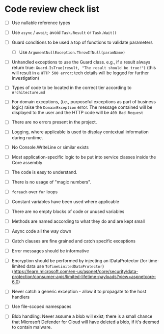 # Code review check list

- [ ] Use nullable reference types
- [ ] Use `async` / `await`; avoid `Task.Result` or `Task.Wait()` 
- [ ] Guard conditions to be used a top of functions to validate parameters
    - [ ] Use `ArgumentNullException.ThrowIfNull(paramName)` 
- [ ] Unhandled exceptions to use the Guard class.  e.g., if a result always return true: `Guard.IsTrue(result, "The result should be true!")` (this will result in a `HTTP 500 error`; tech details will be logged for further investigation)
- [ ] Types of code to be located in the correct tier according to `Architecture.md`
- [ ] For domain exceptions, (i.e., purposeful exceptions as part of business logic) raise the `DomainException` error.  The message contained will be displayed to the user and the HTTP code will be `400 Bad Request` 
- [ ] There are no errors present in the project.
- [ ] Logging, where applicable is used to display contextual information during runtime.
- [ ] No Console.WriteLine or similar exists
- [ ] Most application-specific logic to be put into service classes inside the Core assembly
- [ ] The code is easy to understand.
- [ ] There is no usage of "magic numbers".
- [ ] `foreach` over `for` loops
- [ ] Constant variables have been used where applicable
- [ ] There are no empty blocks of code or unused variables
- [ ] Methods are named according to what they do and are kept small
- [ ] Async code all the way down
- [ ] Catch clauses are fine grained and catch specific exceptions
- [ ] Error messages should be informative
- [ ] Encryption should be performed by injecting an IDataProtector (for time-limited data use `ToTimeLimitedDataProtector`) 
    (https://learn.microsoft.com/en-us/aspnet/core/security/data-protection/consumer-apis/limited-lifetime-payloads?view=aspnetcore-6.0)
- [ ] Never catch a generic exception - allow it to propagate to the host handlers
- [ ] Use file-scoped namespaces
- [ ] Blob handling: Never assume a blob will exist; there is a small chance that Microsoft Defender for Cloud will have deleted a blob, if it's deemed to contain malware.





